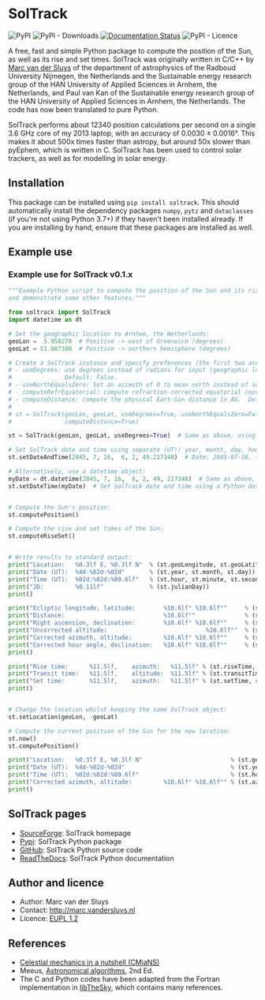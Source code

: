 # SolTrack #

![PyPI](https://img.shields.io/pypi/v/soltrack?color=%230A0)
![PyPI - Downloads](https://img.shields.io/pypi/dm/soltrack)
[![Documentation
Status](https://readthedocs.org/projects/soltrack/badge/?version=latest)](https://soltrack.readthedocs.io/en/latest/?badge=latest)
![PyPI - Licence](https://img.shields.io/pypi/l/soltrack?color=%230A0)

A free, fast and simple Python package to compute the position of the Sun, as well as its rise and set times.
SolTrack was originally written in C/C++ by [Marc van der Sluys](http://marc.vandersluys.nl) of the
department of astrophysics of the Radboud University Nijmegen, the Netherlands and the Sustainable energy
research group of the HAN University of Applied Sciences in Arnhem, the Netherlands, and Paul van Kan of the
Sustainable energy research group of the HAN University of Applied Sciences in Arnhem, the Netherlands.  The
code has now been translated to pure Python.

SolTrack performs about 12340 position calculations per second on a single 3.6 GHz core of my 2013 laptop,
with an accuracy of 0.0030 ± 0.0016°.  This makes it about 500x times faster than astropy, but around 50x
slower than pyEphem, which is written in C.  SolTrack has been used to control solar trackers, as well as for
modelling in solar energy.


## Installation ##

This package can be installed using `pip install soltrack`.  This should automatically install the dependency
packages `numpy`, `pytz` and `dataclasses` (if you're not using Python 3.7+) if they haven't been installed
already.  If you are installing by hand, ensure that these packages are installed as well.


## Example use ##

### Example use for SolTrack v0.1.x ###
```python
"""Example Python script to compute the position of the Sun and its rise and set times for a single instant
and demonstrate some other features."""

from soltrack import SolTrack
import datetime as dt

# Set the geographic location to Arnhem, the Netherlands:
geoLon =  5.950270  # Positive -> east of Greenwich (degrees)
geoLat = 51.987380  # Positive -> northern hemisphere (degrees)

# Create a SolTrack instance and specify preferences (the first two are False by default):
# - useDegrees: use degrees instead of radians for input (geographic location) and output (position).
#               Default: False.
# - useNorthEqualsZero: Set an azimuth of 0 to mean north instead of south.  Default: False.
# - computeRefrEquatorial: compute refraction-corrected equatorial coordinates.  Default: True.
# - computeDistance: compute the physical Eart-Sun distance in AU.  Default: True.
# 
# st = SolTrack(geoLon, geoLat, useDegrees=True, useNorthEqualsZero=False, computeRefrEquatorial=True,
#               computeDistance=True)

st = SolTrack(geoLon, geoLat, useDegrees=True)  # Same as above, using default values for all but useDegrees.

# Set SolTrack date and time using separate (UT!) year, month, day, hour, minute and second variables:
st.setDateAndTime(2045, 7, 16,  6, 2, 49.217348)  # Date: 2045-07-16, time: 06:02:49.217348 UTC

# Alternatively, use a datetime object:
myDate = dt.datetime(2045, 7, 16,  8, 2, 49, 217348)  # Same as above, in local time for TZ=+2 (08:02:49.217348 LT)
st.setDateTime(myDate)  # Set SolTrack date and time using a Python datetime object.


# Compute the Sun's position:
st.computePosition()

# Compute the rise and set times of the Sun:
st.computeRiseSet()


# Write results to standard output:
print("Location:   %0.3lf E, %0.3lf N"  % (st.geoLongitude, st.geoLatitude))
print("Date (UT):  %4d-%02d-%02d"       % (st.year, st.month, st.day))
print("Time (UT):  %02d:%02d:%09.6lf"   % (st.hour, st.minute, st.second))
print("JD:         %0.11lf"             % (st.julianDay))
print()

print("Ecliptic longitude, latitude:        %10.6lf° %10.6lf°"     % (st.longitude, 0.0))
print("Distance:                            %10.6lf°"              % (st.distance))
print("Right ascension, declination:        %10.6lf° %10.6lf°"     % (st._rightAscensionUncorr, st._declinationUncorr))
print("Uncorrected altitude:                            %10.6lf°"  % (st._altitudeUncorr))
print("Corrected azimuth, altitude:         %10.6lf° %10.6lf°"     % (st.azimuth, st.altitude))
print("Corrected hour angle, declination:   %10.6lf° %10.6lf°"     % (st.hourAngle, st.declination))
print()

print("Rise time:      %11.5lf,    azimuth:   %11.5lf" % (st.riseTime, st.riseAzimuth))
print("Transit time:   %11.5lf,    altitude:  %11.5lf" % (st.transitTime, st.transitAltitude))
print("Set time:       %11.5lf,    azimuth:   %11.5lf" % (st.setTime, st.setAzimuth))
print()


# Change the location whilst keeping the same SolTrack object:
st.setLocation(geoLon, -geoLat)

# Compute the current position of the Sun for the new location:
st.now()
st.computePosition()

print("Location:   %0.3lf E, %0.3lf N"                         % (st.geoLongitude, st.geoLatitude))
print("Date (UT):  %4d-%02d-%02d"                              % (st.year, st.month, st.day))
print("Time (UT):  %02d:%02d:%09.6lf"                          % (st.hour, st.minute, st.second))
print("Corrected azimuth, altitude:         %10.6lf° %10.6lf°" % (st.azimuth, st.altitude))
print()
```




## SolTrack pages ##

* [SourceForge](http://soltrack.sf.net): SolTrack homepage
* [Pypi](https://pypi.org/project/soltrack/): SolTrack Python package
* [GitHub](https://github.com/MarcvdSluys/SolTrack-Python): SolTrack Python source code
* [ReadTheDocs](https://soltrack.readthedocs.io/en/latest/): SolTrack Python documentation


## Author and licence ##

* Author: Marc van der Sluys
* Contact: http://marc.vandersluys.nl
* Licence: [EUPL 1.2](https://www.eupl.eu/1.2/en/)


## References ##

* [Celestial mechanics in a nutshell (CMiaNS)](https://cmians.sourceforge.io/)
* Meeus, [Astronomical algorithms](https://www.willbell.com/math/MC1.HTM), 2nd Ed.
* The C and Python codes have been adapted from the Fortran implementation in
  [libTheSky](http://libthesky.sourceforge.net/), which contains many references.
